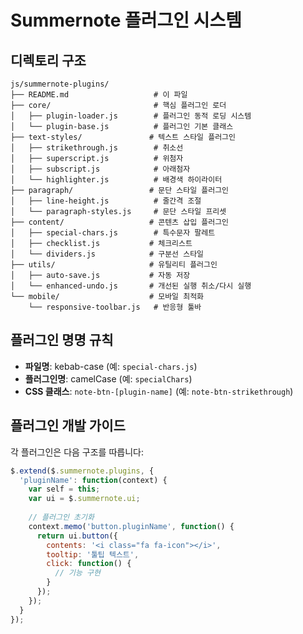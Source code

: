 # Summernote 플러그인 시스템

## 디렉토리 구조

```
js/summernote-plugins/
├── README.md                   # 이 파일
├── core/                       # 핵심 플러그인 로더
│   ├── plugin-loader.js        # 플러그인 동적 로딩 시스템
│   └── plugin-base.js          # 플러그인 기본 클래스
├── text-styles/               # 텍스트 스타일 플러그인
│   ├── strikethrough.js        # 취소선
│   ├── superscript.js          # 위첨자
│   ├── subscript.js            # 아래첨자
│   └── highlighter.js          # 배경색 하이라이터
├── paragraph/                 # 문단 스타일 플러그인
│   ├── line-height.js          # 줄간격 조절
│   └── paragraph-styles.js     # 문단 스타일 프리셋
├── content/                   # 콘텐츠 삽입 플러그인
│   ├── special-chars.js        # 특수문자 팔레트
│   ├── checklist.js           # 체크리스트
│   └── dividers.js            # 구분선 스타일
├── utils/                     # 유틸리티 플러그인
│   ├── auto-save.js           # 자동 저장
│   └── enhanced-undo.js       # 개선된 실행 취소/다시 실행
└── mobile/                    # 모바일 최적화
    └── responsive-toolbar.js   # 반응형 툴바
```

## 플러그인 명명 규칙

- **파일명**: kebab-case (예: `special-chars.js`)
- **플러그인명**: camelCase (예: `specialChars`)
- **CSS 클래스**: `note-btn-[plugin-name]` (예: `note-btn-strikethrough`)

## 플러그인 개발 가이드

각 플러그인은 다음 구조를 따릅니다:

```javascript
$.extend($.summernote.plugins, {
  'pluginName': function(context) {
    var self = this;
    var ui = $.summernote.ui;
    
    // 플러그인 초기화
    context.memo('button.pluginName', function() {
      return ui.button({
        contents: '<i class="fa fa-icon"></i>',
        tooltip: '툴팁 텍스트',
        click: function() {
          // 기능 구현
        }
      });
    });
  }
});
```